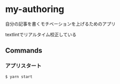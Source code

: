 # my-authoring

自分の記事を書くモチベーションを上げるためのアプリ

textlintでリアルタイム校正している

## Commands

### アプリスタート
```
$ yarn start
```


